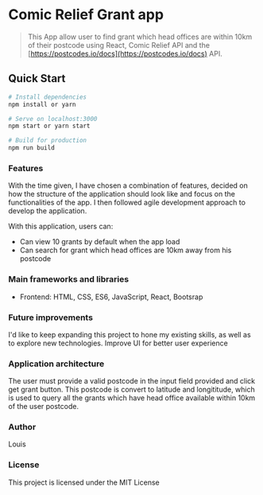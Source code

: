 # Comic Relief Grant app

> This App allow user to find grant which head offices are within 10km of their postcode using React,  Comic Relief API and  the    [https://postcodes.io/docs](https://postcodes.io/docs) API.


## Quick Start

```bash
# Install dependencies
npm install or yarn

# Serve on localhost:3000
npm start or yarn start

# Build for production
npm run build
```

### Features
With the time given, I have chosen a combination of features, decided on how
the structure of the application should look like and focus on the functionalities of the app. I then followed agile development approach to develop the application.

With this application, users can:
- Can view 10 grants  by default when the app load
- Can search for grant which head offices are 10km away from his postcode

### Main frameworks and libraries
- Frontend: HTML, CSS, ES6, JavaScript, React, Bootsrap

### Future improvements
I'd like to keep expanding this project to hone my existing skills, as well as
to explore new technologies.
Improve UI for better user experience

### Application architecture
The user must provide a valid postcode in the input field provided and click get grant button. This postcode is convert to latitude and longititude, which is used to query all the grants which have head office available within 10km of the user postcode.

### Author

Louis



### License

This project is licensed under the MIT License